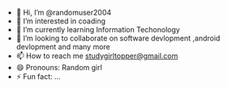 - 👋 Hi, I’m @randomuser2004
- 👀 I’m interested in coading
- 🌱 I’m currently learning Information Techonology
- 💞️ I’m looking to collaborate on software devlopment ,android devlopment and many more
- 📫 How to reach me studygirltopper@gmail.com
- 😄 Pronouns: Random girl
- ⚡ Fun fact: ...

<!---
randomuser2004/randomuser2004 is a ✨ special ✨ repository because its `README.md` (this file) appears on your GitHub profile.
You can click the Preview link to take a look at your changes.
--->
